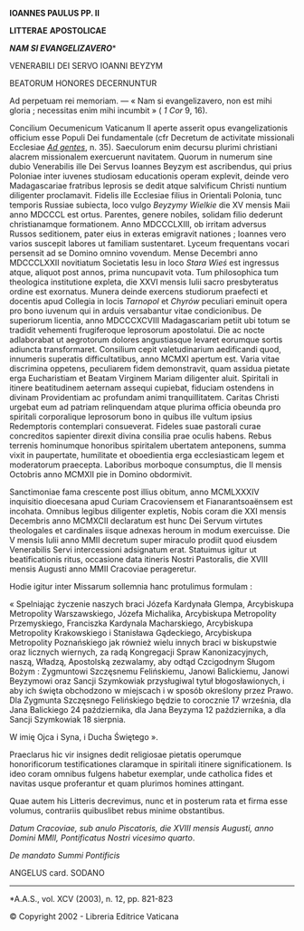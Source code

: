 **IOANNES PAULUS PP. II**

**LITTERAE** **APOSTOLICAE**

***NAM SI EVANGELIZAVERO****

VENERABILI DEI SERVO IOANNI BEYZYM

BEATORUM HONORES DECERNUNTUR

Ad perpetuam rei memoriam. — « Nam si evangelizavero, non est mihi gloria ; necessitas enim mihi incumbit » ( *1 Cor* 9, 16).

Concilium Oecumenicum Vaticanum II aperte asserit opus evangelizationis officium esse Populi Dei fundamentale (cfr Decretum de activitate missionali Ecclesiae *[Ad gentes](http://www.vatican.va/archive/hist_councils/ii_vatican_council/documents/vat-ii_decree_19651207_ad-gentes_lt.html)*, n. 35). Saeculorum enim decursu plurimi christiani alacrem missionalem exercuerunt navitatem. Quorum in numerum sine dubio Venerabilis ille Dei Servus Ioannes Beyzym est ascribendus, qui prius Poloniae inter iuvenes studiosam educationis operam explevit, deinde vero Madagascariae fratribus leprosis se dedit atque salvificum Christi nuntium diligenter proclamavit. Fidelis ille Ecclesiae filius in Orientali Polonia, tunc temporis Russiae subiecta, loco vulgo *Beyzymy Wielkie* die XV mensis Maii anno MDCCCL est ortus. Parentes, genere nobiles, solidam filio dederunt christianamque formationem. Anno MDCCCLXIII, ob irritam adversus Russos seditionem, pater eius in exteras emigravit nationes ; Ioannes vero varios suscepit labores ut familiam sustentaret. Lyceum frequentans vocari persensit ad se Domino omnino vovendum. Mense Decembri anno MDCCCLXXII novitiatum Societatis Iesu in loco *Stara Wieś* est ingressus atque, aliquot post annos, prima nuncupavit vota. Tum philosophica tum theologica institutione expleta, die XXVI mensis Iulii sacro presbyteratus ordine est exornatus. Munera deinde exercens studiorum praefecti et docentis apud Collegia in locis *Tarnopol* et *Chyrów* peculiari eminuit opera pro bono iuvenum qui in arduis versabantur vitae condicionibus. De superiorum licentia, anno MDCCCXCVIII Madagascariam petiit ubi totum se tradidit vehementi frugiferoque leprosorum apostolatui. Die ac nocte adlaborabat ut aegrotorum dolores angustiasque levaret eorumque sortis adiuncta transformaret. Consilium cepit valetudinarium aedificandi quod, innumeris superatis difficultatibus, anno MCMXI apertum est. Varia vitae discrimina oppetens, peculiarem fidem demonstravit, quam assidua pietate erga Eucharistiam et Beatam Virginem Mariam diligenter aluit. Spiritali in itinere beatitudinem aeternam assequi cupiebat, fiduciam ostendens in divinam Providentiam ac profundam animi tranquillitatem. Caritas Christi urgebat eum ad patriam relinquendam atque plurima officia obeunda pro spiritali corporalique leprosorum bono in quibus ille vultum ipsius Redemptoris contemplari consueverat. Fideles suae pastorali curae concreditos sapienter direxit divina consilia prae oculis habens. Rebus terrenis hominumque honoribus spiritalem ubertatem anteponens, summa vixit in paupertate, humilitate et oboedientia erga ecclesiasticam legem et moderatorum praecepta. Laboribus morboque consumptus, die II mensis Octobris anno MCMXII pie in Domino obdormivit.

Sanctimoniae fama crescente post illius obitum, anno MCMLXXXIV inquisitio dioecesana apud Curiam Cracoviensem et Fianarantsoaënsem est incohata. Omnibus legibus diligenter expletis, Nobis coram die XXI mensis Decembris anno MCMXCII declaratum est hunc Dei Servum virtutes theologales et cardinales iisque adnexas heroum in modum exercuisse. Die V mensis Iulii anno MMII decretum super miraculo prodiit quod eiusdem Venerabilis Servi intercessioni adsignatum erat. Statuimus igitur ut beatificationis ritus, occasione data itineris Nostri Pastoralis, die XVIII mensis Augusti anno MMII Cracoviae perageretur.

Hodie igitur inter Missarum sollemnia hanc protulimus formulam :

« Spelniając życzenie naszych braci Józefa Kardynała Glempa, Arcybiskupa Metropolity Warszawskiego, Józefa Michalika, Arcybiskupa Metropolity Przemyskiego, Franciszka Kardynala Macharskiego, Arcybiskupa Metropolity Krakowskiego i Stanisława Gądeckiego, Arcybiskupa Metropolity Poznańskiego jak również wielu innych braci w biskupstwie oraz licznych wiernych, za radą Kongregacji Spraw Kanonizacyjnych, naszą, Władzą, Apostolską zezwalamy, aby odtąd Czcigodnym Sługom Bożym : Zygmuntowi Szczęsnemu Felińskiemu, Janowi Balickiemu, Janowi Beyzymowi oraz Sancji Szymkowiak przysługiwal tytuł błogosławionych, i aby ich święta obchodzono w miejscach i w sposób określony przez Prawo. Dla Zygmunta Szczęsnego Felińskiego będzie to corocznie 17 września, dla Jana Balickiego 24 października, dla Jana Beyzyma 12 października, a dla Sancji Szymkowiak 18 sierpnia.

W imię Ojca i Syna, i Ducha Świętego ».

Praeclarus hic vir insignes dedit religiosae pietatis operumque honorificorum testificationes claramque in spiritali itinere significationem. Is ideo coram omnibus fulgens habetur exemplar, unde catholica fides et navitas usque proferantur et quam plurimos homines attingant.

Quae autem his Litteris decrevimus, nunc et in posterum rata et firma esse volumus, contrariis quibuslibet rebus minime obstantibus.

*Datum Cracoviae, sub anulo Piscatoris, die XVIII mensis Augusti, anno Domini MMII, Pontificatus Nostri vicesimo quarto*.

*De mandato Summi Pontificis*

ANGELUS card. SODANO

* * *

*A.A.S., vol. XCV (2003), n. 12, pp. 821-823

© Copyright 2002 - Libreria Editrice Vaticana